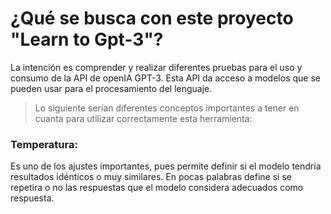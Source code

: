 # ¿Qué se busca con este proyecto "Learn to Gpt-3"?
La intención es comprender y realizar diferentes pruebas para el uso y consumo de la API de openIA GPT-3.
Esta API da acceso a modelos que se pueden usar para el procesamiento del lenguaje.

>Lo siguiente serían diferentes conceptos importantes a tener en cuanta para utilizar correctamente esta herramienta:
### Temperatura:
Es uno de los ajustes importantes, pues permite definir si el modelo tendría resultados idénticos o muy similares. En pocas palabras
define si se repetira o no las respuestas que el modelo considera adecuados como respuesta.